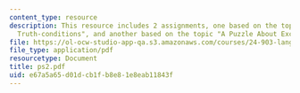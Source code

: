 ```yaml
---
content_type: resource
description: This resource includes 2 assignments, one based on the topic "Beyond
  Truth-conditions", and another based on the topic "A Puzzle About Exclusive Disjunction."
file: https://ol-ocw-studio-app-qa.s3.amazonaws.com/courses/24-903-language-and-its-structure-iii-semantics-and-pragmatics-spring-2005/e67a5a65d01dcb1fb8e81e8eab11843f_ps2.pdf
file_type: application/pdf
resourcetype: Document
title: ps2.pdf
uid: e67a5a65-d01d-cb1f-b8e8-1e8eab11843f
---
```

